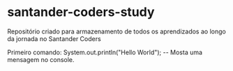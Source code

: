 # santander-coders-study
Repositório criado para armazenamento de todos os aprendizados ao longo da jornada no Santander Coders

Primeiro comando: 
System.out.println("Hello World"); -- Mosta uma mensagem no console.